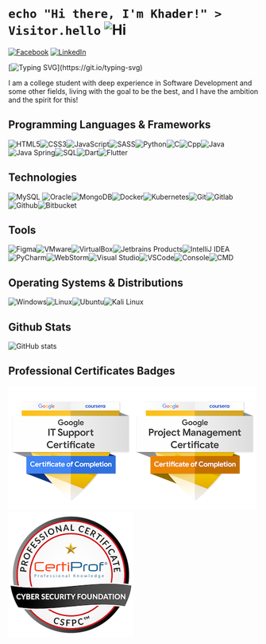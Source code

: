 # `echo "Hi there, I'm Khader!" > Visitor.hello` <img src="https://user-images.githubusercontent.com/1303154/88677602-1635ba80-d120-11ea-84d8-d263ba5fc3c0.gif" width="35px" alt="Hi">

[![Facebook](https://img.shields.io/badge/Facebook-%231877F2.svg?&style=flat-square&logo=facebook&logoColor=white)](https://www.facebook.com/khader.jber) [![LinkedIn](https://img.shields.io/badge/LinkedIn-%230077B5.svg?&style=flat-square&logo=linkedin&logoColor=white)](https://www.linkedin.com/in/khader-karaja/)

[![Typing SVG](https://readme-typing-svg.herokuapp.com?font=comfortaa&color=00FF00&size=24&width=500&lines=Software+Developer;Cybersecurity+Engineer;and+Problem+Solving+Instructor!;Nice+to+meet+you...)](https://git.io/typing-svg)

I am a college student with deep experience in Software Development and some other fields, living with the goal to be the best, and I have the ambition and the spirit for this!

## Programming Languages & Frameworks

![HTML5](https://img.icons8.com/color/35/html-5.png)![CSS3](https://img.icons8.com/color/35/css3.png)![JavaScript](https://img.icons8.com/color/35/javascript.png)![SASS](https://img.icons8.com/color/35/sass.png)![Python](https://img.icons8.com/color/35/python--v1.png)![C](https://img.icons8.com/color/35/c-programming.png)![Cpp](https://img.icons8.com/color/35/c-plus-plus-logo.png)![Java](https://img.icons8.com/color/35/java-coffee-cup-logo--v1.png)![Java Spring](https://img.icons8.com/?id=90519&size=35)![SQL](https://img.icons8.com/external-soft-fill-juicy-fish/35/external-sql-coding-and-development-soft-fill-soft-fill-juicy-fish.png)![Dart](https://img.icons8.com/color/35/dart.png)![Flutter](https://img.icons8.com/color/35/flutter.png)

## Technologies

![MySQL](https://img.icons8.com/?id=UFXRpPFebwa2&size=35) ![Oracle](https://img.icons8.com/color/35/oracle-logo.png)![MongoDB](https://img.icons8.com/color/35/mongodb.png)![Docker](https://img.icons8.com/color/35/docker.png)![Kubernetes](https://img.icons8.com/color/35/kubernetes.png)![Git](https://img.icons8.com/color/35/git.png)![Gitlab](https://img.icons8.com/color/35/gitlab.png)![Github](https://img.icons8.com/?id=52539&size=35)![Bitbucket](https://img.icons8.com/color/35/bitbucket.png)

## Tools

![Figma](https://img.icons8.com/?id=8gfeOoqrHqJU&size=35)![VMware](https://img.icons8.com/?id=mkkp6yt38FVq&size=35)![VirtualBox](https://img.icons8.com/?id=38792&size=35)![Jetbrains Products](https://img.icons8.com/color/35/jetbrains.png)![IntelliJ IDEA](https://img.icons8.com/?id=61466&size=35)![PyCharm](https://img.icons8.com/?id=117121&size=35)![WebStorm](https://img.icons8.com/?id=32sNCVhNAx9Y&size=35)![Visual Studio](https://img.icons8.com/?id=y7WGoWNuIWac&size=35)![VSCode](https://img.icons8.com/color/35/visual-studio-code-2019.png)![Console](https://img.icons8.com/color/35/console.png)![CMD](https://img.icons8.com/?id=19291&size=35)

## Operating Systems & Distributions

![Windows](https://img.icons8.com/color/35/windows-10.png)![Linux](https://img.icons8.com/color/35/linux.png)![Ubuntu](https://img.icons8.com/color/35/ubuntu--v1.png)![Kali Linux](https://img.icons8.com/color/35/kali-linux.png)

## Github Stats

![GitHub stats](https://github-readme-stats.vercel.app/api?username=Khader9Jber&count_private=true&show_icons=true&theme=chartreuse-dark&hide=contribs,issues)

<!-- [![Top Langs](https://github-readme-stats.vercel.app/api/top-langs/?username=Khader9Jber&layout=compact)](https://github.com/Khader9Jber/github-readme-stats) -->

## Professional Certificates Badges

![Google IT Support Professional Certificate](google-it-support-certificate.png)![Google Project Management Professional Certificate](google-project-management-professional-certificate.1.png)![Cyber Security Foundation Professional Certificate - CSFPC™](cyber-security-foundation-professional-certificate-csfpc.png)
